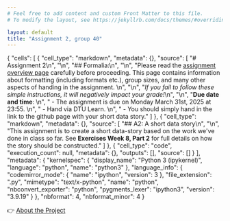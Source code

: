 ```yaml
---
# Feel free to add content and custom Front Matter to this file.
# To modify the layout, see https://jekyllrb.com/docs/themes/#overriding-theme-defaults

layout: default
title: "Assignment 2, group 40"
---
```

{
 "cells": [
  {
   "cell_type": "markdown",
   "metadata": {},
   "source": [
    "# Assignment 2\n",
    "\n",
    "## Formalia:\n",
    "\n",
    "Please read the [assignment overview page](https://github.com/suneman/socialdata2025/wiki/Assignments) carefully before proceeding. This page contains information about formatting (including formats etc.), group sizes, and many other aspects of handing in the assignment. \n",
    "\n",
    "_If you fail to follow these simple instructions, it will negatively impact your grade!_\n",
    "\n",
    "**Due date and time**: \n",
    " - The assignment is due on Monday March 31st, 2025 at 23:55. \n",
    " - Hand via DTU Learn. \n",
    " - You should simply hand in the link to the github page with your short data story."
   ]
  },
  {
   "cell_type": "markdown",
   "metadata": {},
   "source": [
    "## A2: A short data story\n",
    "\n",
    "This assignment is to create a short data-story based on the work we've done in class so far. See **Exercises Week 8, Part 2** for full details on how the story should be constructed."
   ]
  },
  {
   "cell_type": "code",
   "execution_count": null,
   "metadata": {},
   "outputs": [],
   "source": []
  }
 ],
 "metadata": {
  "kernelspec": {
   "display_name": "Python 3 (ipykernel)",
   "language": "python",
   "name": "python3"
  },
  "language_info": {
   "codemirror_mode": {
    "name": "ipython",
    "version": 3
   },
   "file_extension": ".py",
   "mimetype": "text/x-python",
   "name": "python",
   "nbconvert_exporter": "python",
   "pygments_lexer": "ipython3",
   "version": "3.9.19"
  }
 },
 "nbformat": 4,
 "nbformat_minor": 4
}

👉 [About the Project](/about/)
